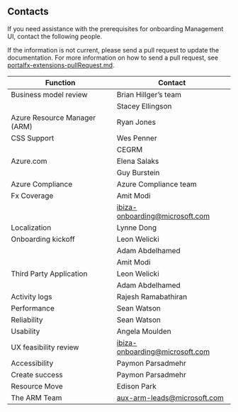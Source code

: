 <a name="portalfxExtensionsContacts"></a>
<!-- link to this document is [portalfx-extensions-contacts.md]()
-->

## Contacts

If you need assistance with the prerequisites for onboarding Management UI, contact the following people.  

If the information is not current, please send a pull request to update the documentation. For more information on how to send a pull request, see [portalfx-extensions-pullRequest.md](portalfx-extensions-pullRequest.md).

| Function |	Contact |
--- | ---
| Business model review | Brian Hillger’s team |
| | Stacey Ellingson |
| Azure Resource Manager (ARM)  | Ryan Jones |
| CSS Support   | 	Wes Penner |
 |  | CEGRM |
| Azure.com	  | Elena Salaks |
 |  | Guy Burstein |
| Azure Compliance  | 	Azure Compliance team |
| Fx Coverage 	  | Amit Modi |
| | ibiza-onboarding@microsoft.com | 
| Localization   | 	Lynne Dong |
| Onboarding kickoff  | 	Leon Welicki |
|   | Adam Abdelhamed |
|   | Amit Modi |
| Third Party Application   | 	Leon Welicki |
|   | Adam Abdelhamed |
| Activity logs	  | Rajesh Ramabathiran |
| Performance   | 	Sean Watson |
| Reliability  | 	Sean Watson |
| Usability	  | Angela Moulden |
| UX feasibility review | ibiza-onboarding@microsoft.com | 
| Accessibility	  | Paymon Parsadmehr |
| Create success  | 	Paymon Parsadmehr |
| Resource Move  | 	Edison Park |
| The ARM Team  | 	aux-arm-leads@microsoft.com |


